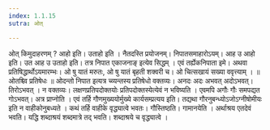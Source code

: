 ```yaml
---
index: 1.1.15
sutra: ओत्

---
```

 ओत् किमुदाहरणम् ? आहो इति। उताहो इति । नैतदस्ति प्रयोजनम्। निपातसमाहारोऽयम्। आह उ आहो इति। उत आह उ उताहो इति। तत्र निपात एकाजनाङ् इत्येव सिद्धम् । एवं तर्ह्येकनिपाता इमे। अथवा प्रतिषिद्धार्थोऽयमारम्भः। ओ षु यातं मरुतः, ओ षु यातं बृहती शक्वरी च। ओ चित्सखायं सख्या ववृत्त्याम् । ॥ ओतश्च्वि प्रतिषेधः ॥ ओदन्तो निपात इत्यत्र च्व्यन्तस्य प्रतिषेधो वक्तव्यः। अनदः अदः अभवत् अदोऽभवत्। तिरोऽभवत् । न वक्तव्यः। लक्षणप्रतिपदोक्तयोः प्रतिपदोक्तस्येत्येवं न भविष्यति । एवमपि अगौः गौः समपद्यत गोऽभवत्। अत्र प्राप्नोति । एवं तर्हि गौणमुख्ययोर्मुख्ये कार्यसम्प्रत्यय इति। तद्यथा गौरनुबन्ध्योऽजोऽग्नीषोमीयः इति न वाहीकोनुबध्यते । कथं तर्हि वाहीके वृद्ध्यात्वे भवतः। गौस्तिष्ठति। गामानयेति । अर्थाश्रय एतदेवं भवति। यद्धि शब्दाश्रयं शब्दमात्रे तद् भवति। शब्दाश्रये च वृद्ध्यात्वे । 